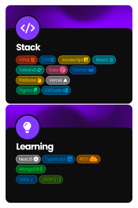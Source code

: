 <div align='center'>
    <picture>
        <img src='./stack/Stack Card.png'  width='400'>
    </picture>
    <picture>
        <img src='./stack/Learning Card.png' width='400'>
    </picture>
</div>

    
